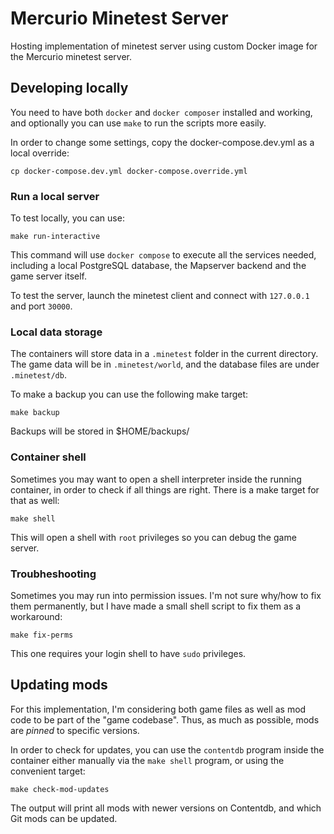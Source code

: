 # Mercurio Minetest Server

Hosting implementation of minetest server using custom Docker image
for the Mercurio minetest server.

## Developing locally

You need to have both `docker` and `docker composer` installed and working, and
optionally you can use `make` to run the scripts more easily.

In order to change some settings, copy the docker-compose.dev.yml as a local
override:

    cp docker-compose.dev.yml docker-compose.override.yml

### Run a local server

To test locally, you can use:

    make run-interactive

This command will use `docker compose` to execute all the services needed,
including a local PostgreSQL database, the Mapserver backend and the game
server itself.

To test the server, launch the minetest client and connect with `127.0.0.1`
and port `30000`.

### Local data storage

The containers will store data in a `.minetest` folder in the current directory.
The game data will be in `.minetest/world`, and the database files are under
`.minetest/db`.

To make a backup you can use the following make target:

    make backup

Backups will be stored in $HOME/backups/

### Container shell

Sometimes you may want to open a shell interpreter inside the running container,
in order to check if all things are right. There is a make target for that as well:

    make shell

This will open a shell with `root` privileges so you can debug the game server.

### Troubheshooting

Sometimes you may run into permission issues. I'm not sure why/how to fix
them permanently, but I have made a small shell script to fix them as a
workaround:

    make fix-perms

This one requires your login shell to have `sudo` privileges.

## Updating mods

For this implementation, I'm considering both game files as well as mod code
to be part of the "game codebase". Thus, as much as possible, mods are *pinned*
to specific versions.

In order to check for updates, you can use the `contentdb` program inside the
container either manually via the `make shell` program, or using the convenient
target:

    make check-mod-updates

The output will print all mods with newer versions on Contentdb, and which Git
mods can be updated.